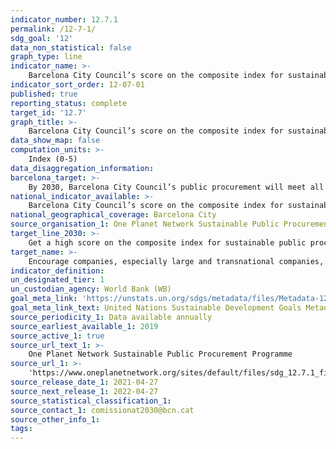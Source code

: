 ```yaml
---
indicator_number: 12.7.1
permalink: /12-7-1/
sdg_goal: '12'
data_non_statistical: false
graph_type: line
indicator_name: >-
    Barcelona City Council’s score on the composite index for sustainable public procurement produced by the One Planet Network Sustainable Public Procurement Programme (created from a series of indicators for the process and results of public procurement policies)
indicator_sort_order: 12-07-01
published: true
reporting_status: complete
target_id: '12.7'
graph_title: >-
    Barcelona City Council’s score on the composite index for sustainable public procurement produced by the One Planet Network Sustainable Public Procurement Programme (created from a series of indicators for the process and results of public procurement policies)
data_show_map: false
computation_units: >-
    Index (0-5)
data_disaggregation_information:
barcelona_target: >-
    By 2030, Barcelona City Council’s public procurement will meet all the standards established by the United Nations concerning sustainable procurement (social, environmental and economic clauses)
national_indicator_available: >-
    Barcelona City Council’s score on the composite index for sustainable public procurement produced by the One Planet Network Sustainable Public Procurement Programme (created from a series of indicators for the process and results of public procurement policies)
national_geographical_coverage: Barcelona City
source_organisation_1: One Planet Network Sustainable Public Procurement Programme
target_line_2030: >-
    Get a high score on the composite index for sustainable public procurement produced by the UN’s One Planet Network Sustainable Public Procurement Programme. Target value 2030: 5
target_name: >-
    Encourage companies, especially large and transnational companies, to adopt sustainable practices and to integrate sustainability information into their reporting cycle
indicator_definition:
un_designated_tier: 1
un_custodian_agency: World Bank (WB)
goal_meta_link: 'https://unstats.un.org/sdgs/metadata/files/Metadata-12-07-01.pdf'
goal_meta_link_text: United Nations Sustainable Development Goals Metadata (pdf 894kB)
source_periodicity_1: Data available annually
source_earliest_available_1: 2019
source_active_1: true
source_url_text_1: >-
    One Planet Network Sustainable Public Procurement Programme
source_url_1: >-
    'https://www.oneplanetnetwork.org/sites/default/files/sdg_12.7.1_final_post_ieag_.pdf'
source_release_date_1: 2021-04-27
source_next_release_1: 2022-04-27
source_statistical_classification_1: 
source_contact_1: comissionat2030@bcn.cat
source_other_info_1: 
tags:
---
```

